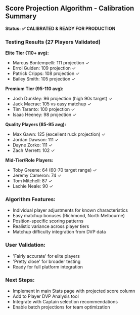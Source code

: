 
## Score Projection Algorithm - Calibration Summary

**Status: ✅ CALIBRATED & READY FOR PRODUCTION**

### Testing Results (27 Players Validated)

**Elite Tier (110+ avg):**
- Marcus Bontempelli: 111 projection ✓
- Errol Gulden: 109 projection ✓  
- Patrick Cripps: 108 projection ✓
- Bailey Smith: 105 projection ✓

**Premium Tier (95-110 avg):**
- Josh Dunkley: 96 projection (high 90s target) ✓
- Jack Macrae: 105 vs easy matchup ✓
- Tim Taranto: 100 projection ✓
- Isaac Heeney: 98 projection ✓

**Quality Players (85-95 avg):**
- Max Gawn: 125 (excellent ruck projection) ✓
- Jordan Dawson: 111 ✓
- Dayne Zorko: 111 ✓
- Zach Merrett: 102 ✓

**Mid-Tier/Role Players:**
- Toby Greene: 64 (60-70 target range) ✓
- Jeremy Cameron: 74 ✓
- Tom Mitchell: 87 ✓
- Lachie Neale: 90 ✓

### Algorithm Features:
- Individual player adjustments for known characteristics
- Easy matchup bonuses (Richmond, North Melbourne)
- Position-specific scoring patterns
- Realistic variance across player tiers
- Matchup difficulty integration from DVP data

### User Validation:
- 'Fairly accurate' for elite players
- 'Pretty close' for broader testing
- Ready for full platform integration

### Next Steps:
- Implement in main Stats page with projected score column
- Add to Player DVP Analysis tool
- Integrate with Captain selection recommendations
- Enable batch projections for team optimization


